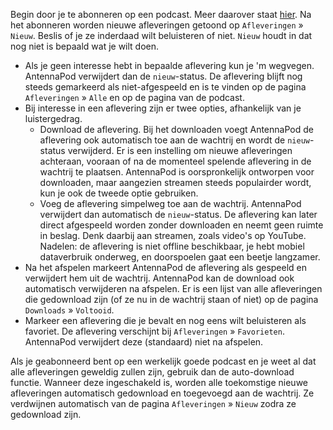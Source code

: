 Begin door je te abonneren op een podcast. Meer daarover staat [hier](/documentation/getting-started/subscribe).
Na het abonneren worden nieuwe afleveringen getoond op `Afleveringen` » `Nieuw`.
Beslis of je ze inderdaad wilt beluisteren of niet. `Nieuw` houdt in dat nog
niet is bepaald wat je wilt doen.

- Als je geen interesse hebt in bepaalde aflevering kun je 'm wegvegen.
AntennaPod verwijdert dan de `nieuw`-status. De aflevering blijft nog steeds
gemarkeerd als niet-afgespeeld en is te vinden op de pagina `Afleveringen` »
`Alle` en op de pagina van de podcast.
- Bij interesse in een aflevering zijn er twee opties, afhankelijk van je
luistergedrag.
   - Download de aflevering. Bij het downloaden voegt AntennaPod de aflevering ook
      automatisch toe aan de wachtrij en wordt de `nieuw`-status verwijderd. Er is een
      instelling om nieuwe afleveringen achteraan, vooraan of na de momenteel spelende
      aflevering in de wachtrij te plaatsen. AntennaPod is oorspronkelijk ontworpen
      voor downloaden, maar aangezien streamen steeds populairder wordt, kun je ook de
      tweede optie gebruiken.
   - Voeg de aflevering simpelweg toe aan de wachtrij. AntennaPod verwijdert dan
      automatisch de `nieuw`-status. De aflevering kan later direct afgespeeld worden
      zonder downloaden en neemt geen ruimte in beslag. Denk daarbij aan streamen,
      zoals video's op YouTube. Nadelen: de aflevering is niet offline beschikbaar, je
      hebt mobiel dataverbruik onderweg, en doorspoelen gaat een beetje langzamer.
- Na het afspelen markeert AntennaPod de aflevering als gespeeld en verwijdert
hem uit de wachtrij. AntennaPod kan de download ook automatisch verwijderen na
afspelen. Er is een lijst van alle afleveringen die gedownload zijn (of ze nu in
de wachtrij staan of niet) op de pagina `Downloads` » `Voltooid`.
- Markeer een aflevering die je bevalt en nog eens wilt beluisteren als
favoriet. De aflevering verschijnt bij `Afleveringen` » `Favorieten`. AntennaPod
verwijdert deze (standaard) niet na afspelen.

Als je geabonneerd bent op een werkelijk goede podcast en je weet al dat alle
afleveringen geweldig zullen zijn, gebruik dan de auto-download functie. Wanneer
deze ingeschakeld is, worden alle toekomstige nieuwe afleveringen automatisch
gedownload en toegevoegd aan de wachtrij. Ze verdwijnen automatisch van de
pagina `Afleveringen` » `Nieuw` zodra ze gedownload zijn.

